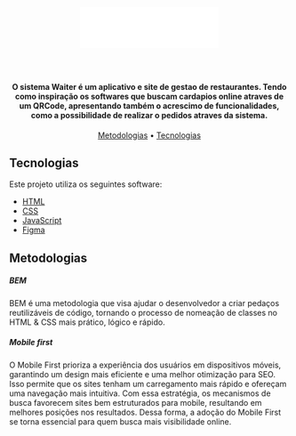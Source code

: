 
<h1 align="center">
  <br>
  <a href=""><img src="./assets/logo-waiter.svg" alt="logo do waiter" width="250"></a>
  <br>
  <br>
</h1>

<h4 align="center">O sistema Waiter é um aplicativo e site de gestao de restaurantes. Tendo como inspiração os softwares que buscam cardapios online atraves de um QRCode, apresentando também o acrescimo de funcionalidades, como a possibilidade de realizar o pedidos atraves da sistema.</h4>

<p align="center">
  <a href="#Metodologias">Metodologias</a> •
  <a href="#tecnologias">Tecnologias</a>
</p>

## Tecnologias

Este projeto utiliza os seguintes software:

- [HTML](https://developer.mozilla.org/pt-BR/docs/Web/HTML)
- [CSS](https://developer.mozilla.org/pt-BR/docs/Web/CSS)
- [JavaScript](https://developer.mozilla.org/pt-BR/docs/Web/JavaScript)
- [Figma](https://www.figma.com/)

## Metodologias

<h5>BEM</h5>
<p>BEM é uma metodologia que visa ajudar o desenvolvedor a criar pedaços reutilizáveis de código, tornando o processo de nomeação de classes no HTML & CSS mais prático, lógico e rápido.</p>
<h5>Mobile first</h5>
<p>O Mobile First prioriza a experiência dos usuários em dispositivos móveis, garantindo um design mais eficiente e uma melhor otimização para SEO. Isso permite que os sites tenham um carregamento mais rápido e ofereçam uma navegação mais intuitiva. Com essa estratégia, os mecanismos de busca favorecem sites bem estruturados para mobile, resultando em melhores posições nos resultados. Dessa forma, a adoção do Mobile First se torna essencial para quem busca mais visibilidade online.</p>
